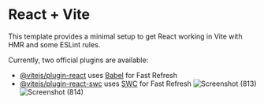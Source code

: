 # React + Vite

This template provides a minimal setup to get React working in Vite with HMR and some ESLint rules.

Currently, two official plugins are available:

- [@vitejs/plugin-react](https://github.com/vitejs/vite-plugin-react/blob/main/packages/plugin-react/README.md) uses [Babel](https://babeljs.io/) for Fast Refresh
- [@vitejs/plugin-react-swc](https://github.com/vitejs/vite-plugin-react-swc) uses [SWC](https://swc.rs/) for Fast Refresh
![Screenshot (813)](https://github.com/DPR-4/Movie_info_reactapp/assets/94070396/121a331e-cc31-4a9a-8d7e-ed128c266132)
![Screenshot (814)](https://github.com/DPR-4/Movie_info_reactapp/assets/94070396/451abd86-9672-4b8b-a774-ee5ac7a714ee)
